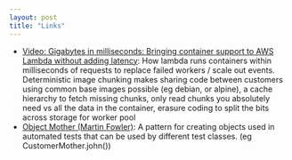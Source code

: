 ```yaml
---
layout: post
title: "Links"
---
```


* [Video: Gigabytes in milliseconds: Bringing container support to AWS Lambda without adding latency](https://www.youtube.com/watch?v=A-7j0QlGwFk): How lambda runs containers within milliseconds of requests to replace failed workers / scale out events. Deterministic image chunking makes sharing code between customers using common base images possible (eg debian, or alpine), a cache hierarchy to fetch missing chunks, only read chunks you absolutely need vs all the data in the container, erasure coding to split the bits across storage for worker pool
* [Object Mother (Martin Fowler)](https://martinfowler.com/bliki/ObjectMother.html): A pattern for creating objects used in automated tests that can be used by different test classes. (eg CustomerMother.john())
